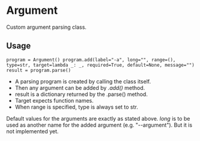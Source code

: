 # Argument

Custom argument parsing class.

## Usage

`
program = Argument()
program.add(label="-a", long="", range=(), type=str, target=lambda _: _, required=True, default=None, message="")
result = program.parse()
`

- A parsing program is created by calling the class itself.
- Then any argument can be added by _.add()_ method.
- result is a dictionary returned by the .parse() method.
- Target expects function names.
- When range is specified, type is always set to str.

Default values for the arguments are exactly as stated above.
_long_ is to be used as another name for the added argument
(e.g. "--argument"). But it is not implemented yet.
